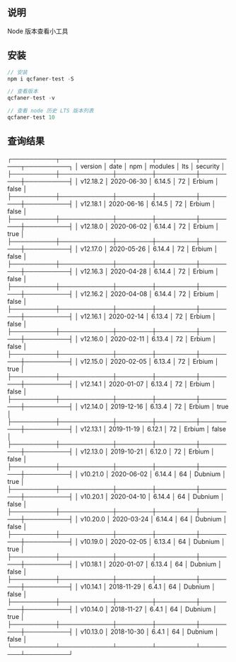 ## 说明
Node 版本查看小工具

## 安装

```javascript
// 安装
npm i qcfaner-test -S

// 查看版本
qcfaner-test -v

// 查看 node 历史 LTS 版本列表
qcfaner-test 10
```

## 查询结果
┌──────────┬────────────┬────────┬─────────┬─────────┬──────────┐
│ version  │ date       │ npm    │ modules │ lts     │ security │
├──────────┼────────────┼────────┼─────────┼─────────┼──────────┤
│ v12.18.2 │ 2020-06-30 │ 6.14.5 │ 72      │ Erbium  │ false    │
├──────────┼────────────┼────────┼─────────┼─────────┼──────────┤
│ v12.18.1 │ 2020-06-16 │ 6.14.5 │ 72      │ Erbium  │ false    │
├──────────┼────────────┼────────┼─────────┼─────────┼──────────┤
│ v12.18.0 │ 2020-06-02 │ 6.14.4 │ 72      │ Erbium  │ true     │
├──────────┼────────────┼────────┼─────────┼─────────┼──────────┤
│ v12.17.0 │ 2020-05-26 │ 6.14.4 │ 72      │ Erbium  │ false    │
├──────────┼────────────┼────────┼─────────┼─────────┼──────────┤
│ v12.16.3 │ 2020-04-28 │ 6.14.4 │ 72      │ Erbium  │ false    │
├──────────┼────────────┼────────┼─────────┼─────────┼──────────┤
│ v12.16.2 │ 2020-04-08 │ 6.14.4 │ 72      │ Erbium  │ false    │
├──────────┼────────────┼────────┼─────────┼─────────┼──────────┤
│ v12.16.1 │ 2020-02-14 │ 6.13.4 │ 72      │ Erbium  │ false    │
├──────────┼────────────┼────────┼─────────┼─────────┼──────────┤
│ v12.16.0 │ 2020-02-11 │ 6.13.4 │ 72      │ Erbium  │ false    │
├──────────┼────────────┼────────┼─────────┼─────────┼──────────┤
│ v12.15.0 │ 2020-02-05 │ 6.13.4 │ 72      │ Erbium  │ true     │
├──────────┼────────────┼────────┼─────────┼─────────┼──────────┤
│ v12.14.1 │ 2020-01-07 │ 6.13.4 │ 72      │ Erbium  │ false    │
├──────────┼────────────┼────────┼─────────┼─────────┼──────────┤
│ v12.14.0 │ 2019-12-16 │ 6.13.4 │ 72      │ Erbium  │ true     │
├──────────┼────────────┼────────┼─────────┼─────────┼──────────┤
│ v12.13.1 │ 2019-11-19 │ 6.12.1 │ 72      │ Erbium  │ false    │
├──────────┼────────────┼────────┼─────────┼─────────┼──────────┤
│ v12.13.0 │ 2019-10-21 │ 6.12.0 │ 72      │ Erbium  │ false    │
├──────────┼────────────┼────────┼─────────┼─────────┼──────────┤
│ v10.21.0 │ 2020-06-02 │ 6.14.4 │ 64      │ Dubnium │ true     │
├──────────┼────────────┼────────┼─────────┼─────────┼──────────┤
│ v10.20.1 │ 2020-04-10 │ 6.14.4 │ 64      │ Dubnium │ false    │
├──────────┼────────────┼────────┼─────────┼─────────┼──────────┤
│ v10.20.0 │ 2020-03-24 │ 6.14.4 │ 64      │ Dubnium │ false    │
├──────────┼────────────┼────────┼─────────┼─────────┼──────────┤
│ v10.19.0 │ 2020-02-05 │ 6.13.4 │ 64      │ Dubnium │ true     │
├──────────┼────────────┼────────┼─────────┼─────────┼──────────┤
│ v10.18.1 │ 2020-01-07 │ 6.13.4 │ 64      │ Dubnium │ false    │
├──────────┼────────────┼────────┼─────────┼─────────┼──────────┤
│ v10.14.1 │ 2018-11-29 │ 6.4.1  │ 64      │ Dubnium │ false    │
├──────────┼────────────┼────────┼─────────┼─────────┼──────────┤
│ v10.14.0 │ 2018-11-27 │ 6.4.1  │ 64      │ Dubnium │ true     │
├──────────┼────────────┼────────┼─────────┼─────────┼──────────┤
│ v10.13.0 │ 2018-10-30 │ 6.4.1  │ 64      │ Dubnium │ false    │
└──────────┴────────────┴────────┴─────────┴─────────┴──────────┘
